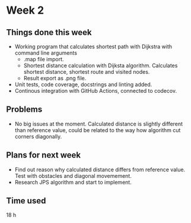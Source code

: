 # Week 2
## Things done this week
* Working program that calculates shortest path with Dijkstra with command line arguments
  * .map file import.
  * Shortest distance calculation with Dijksta algorithm. Calculates shortest distance, shortest route and visited nodes.
  * Result export as .png file.
* Unit tests, code coverage, docstrings and linting added.
* Continous integration with GitHub Actions, connected to codecov.

## Problems
* No big issues at the moment. Calculated distance is slightly different than reference value, could be related to the way how algorithm cut corners diagonally.

## Plans for next week
* Find out reason why calculated distance differs from reference value. Test with obstacles and diagonal movemement. 
* Research JPS algorithm and start to implement.

## Time used
18 h

